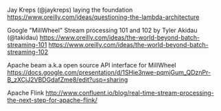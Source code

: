 Jay Kreps (@jaykreps) laying the foundation
https://www.oreilly.com/ideas/questioning-the-lambda-architecture
 
Google "MillWheel" 
Stream processing 101 and 102 by Tyler Akidau (@takidau) 
https://www.oreilly.com/ideas/the-world-beyond-batch-streaming-101
https://www.oreilly.com/ideas/the-world-beyond-batch-streaming-102
 
Apache beam a.k.a open source API interface for MillWheel
https://docs.google.com/presentation/d/1SHie3nwe-pqmjGum_QDznPr-B_zXCjJ2VBDGdafZme8/edit?usp=sharing
 
Apache Flink
http://www.confluent.io/blog/real-time-stream-processing-the-next-step-for-apache-flink/